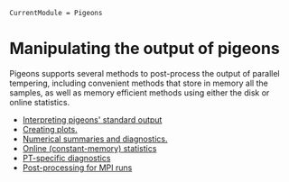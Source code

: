 ```@meta
CurrentModule = Pigeons
```

# Manipulating the output of pigeons

Pigeons supports several methods to post-process the output
of parallel tempering, including convenient methods that 
store in memory all the samples, as well as memory efficient 
methods using either the disk or online statistics. 

- [Interpreting pigeons' standard output](output-reports.html)
- [Creating plots.](output-plotting.html)
- [Numerical summaries and diagnostics.](output-numerical.html)
- [Online (constant-memory) statistics](output-online.html)
- [PT-specific diagnostics](output-pt.html)
- [Post-processing for MPI runs](output-mpi-processing.html)
